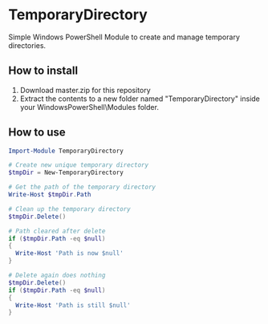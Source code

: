 # TemporaryDirectory

Simple Windows PowerShell Module to create and manage temporary directories.

## How to install
1. Download master.zip for this repository
2. Extract the contents to a new folder named "TemporaryDirectory" inside your
   WindowsPowerShell\Modules folder.

## How to use

```PowerShell
Import-Module TemporaryDirectory

# Create new unique temporary directory
$tmpDir = New-TemporaryDirectory

# Get the path of the temporary directory
Write-Host $tmpDir.Path

# Clean up the temporary directory
$tmpDir.Delete()

# Path cleared after delete
if ($tmpDir.Path -eq $null)
{
  Write-Host 'Path is now $null'
}

# Delete again does nothing
$tmpDir.Delete()
if ($tmpDir.Path -eq $null)
{
  Write-Host 'Path is still $null'
}
```
